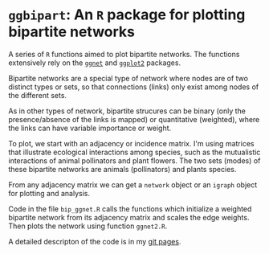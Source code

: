 `ggbipart`: An `R` package for plotting bipartite networks
========================================================

A series of `R` functions aimed to plot bipartite networks. The functions extensively rely on the [`ggnet`](https://briatte.github.io/ggnet/) and [`ggplot2`](http://ggplot2.org/) packages. 

Bipartite networks are a special type of network where nodes are of two distinct types or sets, so that connections (links) only exist among nodes of the different sets.

As in other types of network, bipartite strucures can be binary (only the presence/absence of the links is mapped) or quantitative (weighted), where the links can have variable importance or weight.

To plot, we start with an adjacency or incidence matrix. I'm using matrices that illustrate ecological interactions among species, such as the mutualistic interactions of animal pollinators and plant flowers. The two sets (modes) of these bipartite networks are animals (pollinators) and plants species.

From any adjacency matrix we can get a `network` object or an `igraph` object for plotting and analysis. 

Code in the file `bip_ggnet.R` calls the functions which initialize a weighted bipartite network from its adjacency matrix and scales the edge weights. Then plots the network using function `ggnet2.R`. 

A detailed descripton of the code is in my [git pages](http://pedroj.github.io/bipartite_plots/).
